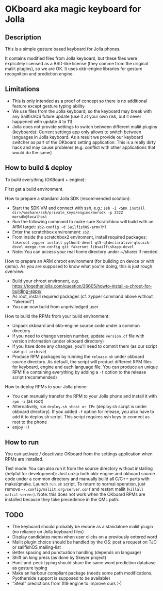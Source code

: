 OKboard aka magic keyboard for Jolla
====================================

Description
-----------
This is a simple gesture based keyboard for Jolla phones.

It contains modified files from Jolla keyboard, but these files were explicitely licensed as a BSD-like license (they comme from the original maliit plugins), so we are OK.
It uses okb-engine libraries for gesture recognition and prediction engine.

Limitations
-----------
* This is only intended as a proof of concept so there is no additional feature except gesture typing ability
* We use files from the Jolla keyboard, so the keyboard may break with any SailfishOS future update (use it at your own risk, but it never happened with update 4 to 11)
* Jolla does not provide settings to switch between different maliit plugins (keyboards): Current settings app only allows to switch between languages in Jolla keyboard. As a result we provide our keyboard switcher as part of the OKboard setting application: This is a really dirty hack and may cause problems (e.g. conflict with other applications that would do the same)

How to build & deploy
---------------------
To build everything (OKBoard + engine):

First get a build environment.

How to prepare a standard Jolla SDK (recommended solution):
* Start the SDK VM and connect with ssh, e.g.: `ssh -i <SDK install dir>/vmshare/ssh/private_keys/engine/mersdk -p 2222 mersdk@localhost`
* Run the following command to make sure Scratchbox will build with an ARM target: `sb2-config -d SailfishOS-armv7hl`
* Enter the scratchbox environment: `sb2`
* From inside the scratchbox2 enviroment, install required packages: `fakeroot zypper install python3-devel qt5-qtdeclarative-qtquick-devel meego-rpm-config git fakeroot libsailfishapp-devel`
* Note: You can access your real home directory under ~/share/ if needed

How to prepare an ARM chroot environment (for building on device or with qemu). As you are supposed to know what you're doing, this is just rough overview:
* Build your chroot environent, e.g. https://together.jolla.com/question/26605/howto-install-a-chroot-for-building-apps/
* As root, install required packages (cf. zypper command above without "fakeroot")
* You can now build from unpriviledged user

How to build the RPMs from your build environment:
* Unpack okboard and okb-engine source code under a common directory
* If you need to change version number, update `version.cf` file with version information (under okboard directory)
* If you have done any changes, you'll need to commit them (as our script use `git archive`)
* Produce RPM packages by running the `release.sh` under okboard source directory. As default, the script will product different RPM files for keyboard, engine and each language file. You can produce an unique RPM file containing everything by adding a `-f` option to the release script (recommended)

How to deploy RPMs to your Jolla phone:
* You can manually transfer the RPM to your Jolla phone and install it with `rpm -i` (as root)
* Alternatively, run `deploy.sh <host or IP>` (deploy.sh script is under okboard directory). If you added `-f` option for release, you also have to add it to deploy.sh script. This script requires ssh keys to connect as root to the phone
* enjoy :-)

How to run
----------
You can activate / deactivate OKboard from the settings application when RPMs are installed.

Test mode: You can also run it from the source directory without installing (helpful for development):
Just unzip both okb-engine and okboard source code under a common directory and manually build all C/C++ parts with make/qmake.
Launch `run.sh` script.
To return to normal operation, just remove `~/.config/maliit.org/server.conf` and restart maliit (`killall maliit-server`).
Note: this does not work when the OKboard RPMs are installed because they take precedence in the QML path.

TODO
----
* The keyboard should probably be redone as a standalone maliit plugin (no reliance on Jolla keyboard files)
* Display candidates menu when user clicks on a previously entered word
* Maliit plugin choice should be handled by the OS: post a request on TJC or sailfishOS mailing-list
* Better spacing and punctuation handling (depends on language)
* Shift on long press (as done by Skeyer project)
* Hunt-and-peck typing should share the same word prediction database as gesture typing
* Make an harbour compliant package (needs some path modifications. Pyotherside support is supposed to be available)
* "Steal" predictions from Xt9 engine to improve ours :-)
